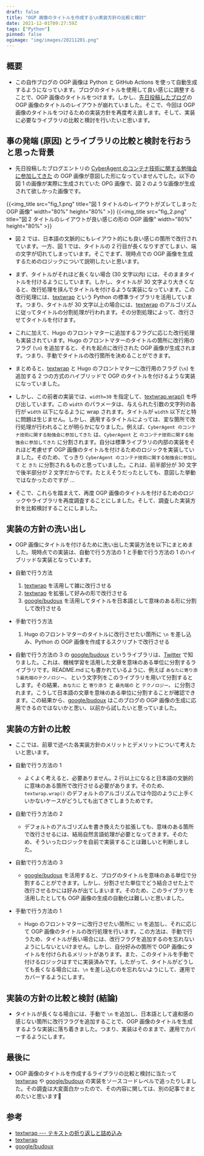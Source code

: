 ```yaml
---
draft: false
title: "OGP 画像のタイトルを作成する\n実装方針の比較と検討"
date: 2021-12-01T09:27:59Z
tags: ["Python"]
pinned: false
ogimage: "img/images/20211201.png"
---
```


## 概要

- この自作ブログの OGP 画像は Python と GitHub Actions を使って自動生成するようになっています。ブログのタイトルを使用して良い感じに調整することで、OGP 画像のタイトルをつけます。しかし、[先日投稿したブログ](https://hakiwata.jp/post/20211124/)の OGP 画像のタイトルのレイアウトが崩れていました。そこで、今回は OGP 画像のタイトルをつけるための実装方針を再度考え直します。そして、実装に必要なライブラリの比較と検討を行いたいと思います。

## 事の発端 (原因) とライブラリの比較と検討を行おうと思った背景

- 先日投稿したブログエントリの [CyberAgent のコンテナ技術に関する勉強会に参加してきた](https://hakiwata.jp/post/20211124/) の OGP 画像が意図した形になっていませんでした。以下の図 1 の画像が実際に生成されていた OPG 画像で、図 2 のような画像が生成されて欲しかった画像です。

{{<img_title src="fig_1.png" title="図 1 タイトルのレイアウトがズレてしまった OGP 画像" width="80%" height="80%" >}}
{{<img_title src="fig_2.png" title="図 2 タイトルのレイアウトが良い感じの形の OGP 画像" width="80%" height="80%" >}}

- 図 2 では、日本語の文脈的にもレイアウト的にも良い感じの箇所で改行されています。一方、図 1 では、タイトルの 2 行目が長くなりすぎてしまい、端の文字が切れてしまっています。そこでまず、現時点での OGP 画像を生成するためのロジックについて説明したいと思います。

- まず、タイトルがそれほど長くない場合 (30 文字以内) には、そのままタイトルを付けるようにしています。しかし、タイトルが 30 文字より大きくなると、改行処理を挟んでタイトルを付けるような実装になっています。この改行処理には、[textwrap](https://docs.python.org/ja/3/library/textwrap.html) という Python の標準ライブラリを活用しています。つまり、タイトルが 30 文字以上の場合には、[textwrap](https://docs.python.org/ja/3/library/textwrap.html) のアルゴリズムに従ってタイトルの分割処理が行われます。その分割処理によって、改行させてタイトルを付けます。

- これに加えて、Hugo のフロントマターに追加するフラグに応じた改行処理も実装されています。Hugo のフロントマターのタイトルの箇所に改行用のフラグ (`\n`) を追加すると、それを起点に改行された OGP 画像が生成されます。つまり、手動でタイトルの改行箇所を決めることができます。

- まとめると、[textwrap](https://docs.python.org/ja/3/library/textwrap.html) と Hugo のフロントマターに改行用のフラグ (`\n`) を追加する 2 つの方式のハイブリッドで OGP のタイトルを付けるような実装になっていました。

- しかし、この前者の実装では、`width=30` を指定して、[textwrap.wrap()](https://docs.python.org/ja/3/library/textwrap.html#textwrap.wrap) を呼び出しています。この `width` のパラメータは、与えられた引数の文字列の各行が `width` 以下になるように wrap されます。タイトルが `width` 以下だと特に問題は生じません。しかし、適用するタイトルによっては、変な箇所で改行処理が行われることが明らかになりました。例えば、`CyberAgent のコンテナ技術に関する勉強会に参加してきた` は、`CyberAgent` と `のコンテナ技術に関する勉強会に参加してきた` に分割されます。自分は標準ライブラリの内部の実装をそれほど考慮せず OGP 画像のタイトルを付けるためのロジックを実装していました。そのため、てっきり `CyberAgent のコンテナ技術に関する勉強会に参加して` と `きた` に分割されるものと思っていました。これは、前半部分が 30 文字で後半部分が 2 文字だからです。たとえそうだったとしても、意図した挙動ではなかったのですが ...

- そこで、これらを踏まえて、再度 OGP 画像のタイトルを付けるためのロジックやライブラリを再度調査することにしました。そして、調査した実装方針を比較検討することにしました。

## 実装の方針の洗い出し

- OGP 画像にタイトルを付けるために洗い出した実装方法を以下にまとめました。現時点での実装は、自動で行う方法の 1 と手動で行う方法の 1 のハイブリッドな実装となっています。

- 自動で行う方法
  1. [textwrap](https://github.com/python/cpython/blob/3.9/Lib/textwrap.py) を活用して雑に改行させる
  2. [textwrap](https://github.com/python/cpython/blob/3.9/Lib/textwrap.py) を拡張して好みの形で改行させる
  3. [google/budoux](https://github.com/google/budoux) を活用してタイトルを日本語として意味のある形に分割して改行させる
- 手動で行う方法
  1. Hugo のフロントマターのタイトルに改行させたい箇所に `\n` を差し込み、Python の OGP 画像を作成するスクリプトで改行させる

- 自動で行う方法の 3 の [google/budoux](https://github.com/google/budoux) というライブラリは、[Twitter](https://twitter.com/tushuhei/status/1461184410473033742?s=20) で知りました。これは、機械学習を活用した文章を意味のある単位に分割するライブラリです。README.md にも書かれているように、例えば `あなたに寄り添う最先端のテクノロジー。` という文字列をこのライブラリを用いて分割するとします。その結果、`あなたに` と `寄り添う` と `最先端の` と `テクノロジー。` に分割されます。こうして日本語の文章を意味のある単位に分割することが確認できます。この結果から、[google/budoux](https://github.com/google/budoux) はこのブログの OGP 画像の生成に応用できるのではないかと思い、以前から試したいと思っていました。

## 実装の方針の比較

- ここでは、前章で述べた各実装方針のメリットとデメリットについて考えたいと思います。

- 自動で行う方法の 1 
  - よくよく考えると、必要ありません。2 行以上になると日本語の文脈的に意味のある箇所で改行させる必要があります。そのため、`textwrap.wrap()` のデフォルトのアルゴリズムでは今回のように上手くいかないケースがどうしても出てきてしまうためです。

- 自動で行う方法の 2
  - デフォルトのアルゴリズムを書き換えたり拡張しても、意味のある箇所で改行させるには、結局自然言語処理が必要となってきます。そのため、そういったロジックを自前で実装することは難しいと判断しました。

- 自動で行う方法の 3
  - [google/budoux](https://github.com/google/budoux) を活用すると、ブログのタイトルを意味のある単位で分割することができます。しかし、分割させた単位でどう結合させた上で改行させるかには好みが出てしまいます。そのため、このライブラリを活用したとしても OGP 画像の生成の自動化は難しいと思いました。

- 手動で行う方法の 1 
  - Hugo のフロントマターに改行させたい箇所に `\n` を追加し、それに応じて OGP 画像のタイトルの改行処理を行います。この方法は、手動で行うため、タイトルが長い場合には、改行フラグを追加するのを忘れないようにしないといけません。しかし、自分好みの箇所で OGP 画像にタイトルを付けられるメリットがあります。また、このタイトルを手動で付けるロジックはすでに実装済みです。したがって、タイトルがどうしても長くなる場合には、`\n` を差し込むのを忘れないようにして、運用でカバーするようにします。

## 実装の方針の比較と検討 (結論)

- タイトルが長くなる場合には、手動で `\n` を追加し、日本語として違和感の感じない箇所に改行フラグを追加することで、OGP 画像のタイトルを生成するような実装に落ち着きました。つまり、実装はそのままで、運用でカバーするようにします。


## 最後に

- OGP 画像のタイトルを作成するライブラリの比較と検討に当たって [textwrap](https://github.com/python/cpython/blob/3.9/Lib/textwrap.py) や [google/budoux](https://github.com/google/budoux) の実装をソースコードレベルで追ったりしました。その調査は大変面白かったので、その内容に関しては、別の記事でまとめたいと思います🤞

## 参考

- [textwrap --- テキストの折り返しと詰め込み](https://docs.python.org/ja/3/library/textwrap.html#module-textwrap)
- [textwrap](https://github.com/python/cpython/blob/3.9/Lib/textwrap.py)
- [google/budoux](https://github.com/google/budoux)
